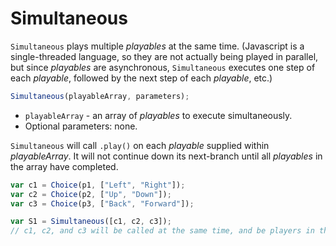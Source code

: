 # Simultaneous

`Simultaneous` plays multiple _playables_ at the same time. (Javascript is a single-threaded language, so they are not actually being played in parallel, but since _playables_ are asynchronous, `Simultaneous` executes one step of each _playable_, followed by the next step of each _playable_, etc.)

```javascript
Simultaneous(playableArray, parameters);
```

* `playableArray` - an array of _playables_ to execute simultaneously.
* Optional parameters: none.

`Simultaneous` will call `.play()` on each _playable_ supplied within _playableArray_. It will not continue down its next-branch until all _playables_ in the array have completed.

```javascript
var c1 = Choice(p1, ["Left", "Right"]);
var c2 = Choice(p2, ["Up", "Down"]);
var c3 = Choice(p3, ["Back", "Forward"]);

var S1 = Simultaneous([c1, c2, c3]);
// c1, c2, and c3 will be called at the same time, and be players in them will be given identical information sets.
```
